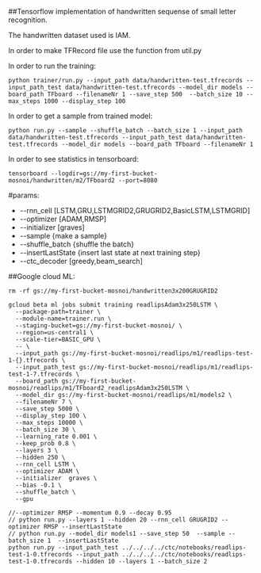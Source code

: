 ##Tensorflow implementation of handwritten sequense of small letter recognition.

The handwritten dataset used is IAM.

In order to make TFRecord file use the function from util.py

In order to run the training: 
```shell
python trainer/run.py --input_path data/handwritten-test.tfrecords --input_path_test data/handwritten-test.tfrecords --model_dir models --board_path TFboard --filenameNr 1 --save_step 500  --batch_size 10 --max_steps 1000 --display_step 100
```

In order to get a sample from trained model:
```shell
python run.py --sample --shuffle_batch --batch_size 1 --input_path data/handwritten-test.tfrecords --input_path_test data/handwritten-test.tfrecords --model_dir models --board_path TFboard --filenameNr 1
```

In order to see statistics in tensorboard:
```shell
tensorboard --logdir=gs://my-first-bucket-mosnoi/handwritten/m2/TFboard2 --port=8080
```

#params:
  * --rnn_cell \[LSTM,GRU,LSTMGRID2,GRUGRID2,BasicLSTM,LSTMGRID\]
  * --optimizer \[ADAM,RMSP\]
  * --initializer  \[graves\]
  * --sample {make a sample}
  * --shuffle_batch {shuffle the batch}
  * --insertLastState {insert last state at next training step}
  * --ctc_decoder \[greedy,beam_search\]

##Google cloud ML:
```shell
rm -rf gs://my-first-bucket-mosnoi/handwritten3x200GRUGRID2

gcloud beta ml jobs submit training readlipsAdam3x250LSTM \
  --package-path=trainer \
  --module-name=trainer.run \
  --staging-bucket=gs://my-first-bucket-mosnoi/ \
  --region=us-central1 \
  --scale-tier=BASIC_GPU \
  -- \
  --input_path gs://my-first-bucket-mosnoi/readlips/m1/readlips-test-1-{}.tfrecords \
  --input_path_test gs://my-first-bucket-mosnoi/readlips/m1/readlips-test-1-7.tfrecords \
  --board_path gs://my-first-bucket-mosnoi/readlips/m1/TFboard2_readlipsAdam3x250LSTM \
  --model_dir gs://my-first-bucket-mosnoi/readlips/m1/models2 \
  --filenameNr 7 \
  --save_step 5000 \
  --display_step 100 \
  --max_steps 10000 \
  --batch_size 30 \
  --learning_rate 0.001 \
  --keep_prob 0.8 \
  --layers 3 \
  --hidden 250 \
  --rnn_cell LSTM \
  --optimizer ADAM \
  --initializer  graves \
  --bias -0.1 \
  --shuffle_batch \
  --gpu
  ```
  
  ```shell
  //--optimizer RMSP --momentum 0.9 --decay 0.95
  // python run.py --layers 1 --hidden 20 --rnn_cell GRUGRID2 --optimizer RMSP --insertLastState
  // python run.py --model_dir models1 --save_step 50  --sample --batch_size 1  --insertLastState
  python run.py --input_path_test ../../../../ctc/notebooks/readlips-test-1-0.tfrecords --input_path ../../../../ctc/notebooks/readlips-test-1-0.tfrecords --hidden 10 --layers 1 --batch_size 2
  ```
  
